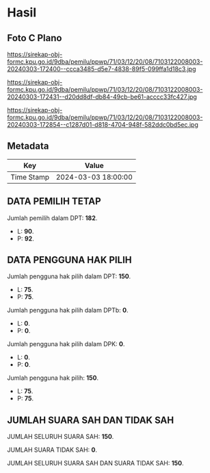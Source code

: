 # Hasil

## Foto C Plano

https://sirekap-obj-formc.kpu.go.id/9dba/pemilu/ppwp/71/03/12/20/08/7103122008003-20240303-172400--ccca3485-d5e7-4838-89f5-099ffa1d18c3.jpg

https://sirekap-obj-formc.kpu.go.id/9dba/pemilu/ppwp/71/03/12/20/08/7103122008003-20240303-172431--d20dd8df-db84-49cb-be61-acccc33fc427.jpg

https://sirekap-obj-formc.kpu.go.id/9dba/pemilu/ppwp/71/03/12/20/08/7103122008003-20240303-172854--c1287d01-d818-4704-948f-582ddc0bd5ec.jpg


## Metadata

| Key        | Value               |
| ---------- | ------------------- |
| Time Stamp | 2024-03-03 18:00:00 |


## DATA PEMILIH TETAP

Jumlah pemilih dalam DPT: **182**.
 * L: **90**.
 * P: **92**.

## DATA PENGGUNA HAK PILIH

Jumlah pengguna hak pilih dalam DPT: **150**.
 * L: **75**.
 * P: **75**.

Jumlah pengguna hak pilih dalam DPTb: **0**.
 * L: **0**.
 * P: **0**.

Jumlah pengguna hak pilih dalam DPK: **0**.
 * L: **0**.
 * P: **0**.

Jumlah pengguna hak pilih: **150**.
 * L: **75**.
 * P: **75**.

## JUMLAH SUARA SAH DAN TIDAK SAH

JUMLAH SELURUH SUARA SAH: **150**.

JUMLAH SUARA TIDAK SAH: **0**.

JUMLAH SELURUH SUARA SAH DAN SUARA TIDAK SAH: **150**.



